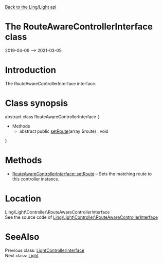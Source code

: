 [Back to the Ling/Light api](https://github.com/lingtalfi/Light/blob/master/doc/api/Ling/Light.md)



The RouteAwareControllerInterface class
================
2019-04-09 --> 2021-03-05






Introduction
============

The RouteAwareControllerInterface interface.



Class synopsis
==============


abstract class <span class="pl-k">RouteAwareControllerInterface</span>  {

- Methods
    - abstract public [setRoute](https://github.com/lingtalfi/Light/blob/master/doc/api/Ling/Light/Controller/RouteAwareControllerInterface/setRoute.md)(array $route) : void

}






Methods
==============

- [RouteAwareControllerInterface::setRoute](https://github.com/lingtalfi/Light/blob/master/doc/api/Ling/Light/Controller/RouteAwareControllerInterface/setRoute.md) &ndash; Sets the matching route to this controller instance.





Location
=============
Ling\Light\Controller\RouteAwareControllerInterface<br>
See the source code of [Ling\Light\Controller\RouteAwareControllerInterface](https://github.com/lingtalfi/Light/blob/master/Controller/RouteAwareControllerInterface.php)



SeeAlso
==============
Previous class: [LightControllerInterface](https://github.com/lingtalfi/Light/blob/master/doc/api/Ling/Light/Controller/LightControllerInterface.md)<br>Next class: [Light](https://github.com/lingtalfi/Light/blob/master/doc/api/Ling/Light/Core/Light.md)<br>
